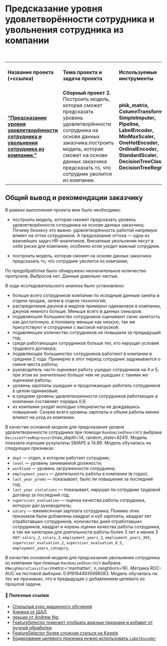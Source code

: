 # Предсказание уровня удовлетворённости сотрудника и увольнения сотрудника из компании

<br/>
<table>
    <tr>
        <td><b>Название проекта (+ссылка)</b></td>
        <td><b>Тема проекта и задача проекта</b></td>
        <td><b>Используемые инструменты</b></td>
        <td><b>Темы инф. материалов и рекомендации ревьювера</b></td>
    </tr>
    <tr>
        <td><a href="https://github.com/DinoWithPython/ds_practicum_projects/blob/main/Удовлетворенность%20сотрудников/06%20Сборный%20проект%202(Предсказание%20уровня%20удовлетворенности%20сотрудника%20и%20факт%20увольнения).ipynb" target="_blank"><b>"Предсказание уровня удовлетворённости сотрудника и увольнения сотрудника из компании."</b></a></td>
        <td><b>Сборный проект 2.</b> Построить модель, которая сможет предсказать уровень удовлетворённости сотрудника на основе данных заказчика.построить модель, которая сможет на основе данных заказчика предсказать то, что сотрудник уволится из компании.</td>
        <td><b>phik_matrix, ColumnTransformer, SimpleImputer, Pipeline, LabelEncoder, MinMaxScaler, OneHotEncoder, OrdinalEncoder, StandardScaler, DecisionTreeClassifier, DecisionTreeRegressor</b></td>
        <td>Материалы для более углубленного погружения в машинное обучение.</td>
    </tr>
</table>

## Общий вывод и рекомендации заказчику
В рамках выполнения проекта мне было необходимо:
* построить модель, которая сможет предсказать уровень удовлетворённости сотрудника на основе данных заказчика;   
Почему бизнесу это важно: удовлетворённость работой напрямую влияет на отток сотрудников. А предсказание оттока — одна из важнейших задач HR-аналитиков. Внезапные увольнения несут в себе риски для компании, особенно если уходит важный сотрудник.    

* построить модель, которая сможет на основе данных заказчика предсказать то, что сотрудник уволится из компании;

По предобработке было обнаружено незначительное количество пропусков. Выбросов нет. Данные довольно чистые.

В ходе исследовательского анализа было установлено:
* больше всего сотрудников компании по исходным данным заняты в отделе продаж, затем в отделе технологий;
* распределение джунов и мидлов примерно одинаковое в компании, джунов немного больше. Меньше всего в данных сеньоров.
* подавляюшее большинство сотрудников оценивают свою занятость как достаточную, в половину меньше как низкую, так же присутствуют и сотрудники с высокой нагрузкой;
* подавляюшее количество сотрудников не повышали за предыдущий год;
* среди работаюшщих сотрудников больше тех, кто нарущал условия трудового договора;
* подавляющее большинство сотрудников работают в компании в среднем 2 года. Примерно в этот период сотрудник задумывается о смене места работы;
* руководитель часто оценивал работу ушедшх сотрудников на 4 и 5, при этом их значительно больше чем не ушедших с такими же оценками работы;
* уровень зарплаты ушедших и продолжающих работать сотрудников в целом одинаковый;
* в среднем уровень удовлетворенности сотрудников работающих в компании составляет порядка 0,6;
* из компании уходят молодые специалисты не дождавшись повышения. Скорее всего уровень зарплаты и объем работы менее влияют на уход из компании.


В качестве основной модели для предсказания уровня удовлетворенности сотрудника при помощи `RandomizedSearchCV` выбрана `DecisionTreeRegressor`(max_depth=14, random_state=4241). Модель показала хорошие рузультаты SMAPE в 14.89. Модель обучалась на следующих признаках:
* `dept` — отдел, в котором работает сотрудник;
* `level` — уровень занимаемой должности;
* `workload` — уровень загруженности сотрудника;
* `employment_years` — длительность работы в компании (в годах);
* `last_year_promo` — показывает, было ли повышение за последний год;
* `last_year_violations` — показывает, нарушал ли сотрудник трудовой договор за последний год;
* `supervisor_evaluation` — оценка качества работы сотрудника, которую дал руководитель;
* `salary` — ежемесячная зарплата сотрудника;
Помимо этих признаков были добавлены квадрат и куб зарплаты, квадрат лет отработавших сотрудников, количество дней отработавших сотрудников, квадрат и корень оценки качества работы сотрудника, а так же категории для длительности работы более 3 лет и менее 3 лет: `salary_2`, `salary_3`, `employment_years_2`, `employment_years_365`, `supervisor_evaluation_2`, `supervisor_evaluation_0_5`, `employment_years_category`.


В качестве основной модели для предсказания увольнения сотрудника из компании при помощи `RandomizedSearchCV` выбрана `KNeighborsClassifier`(metric='manhattan', n_neighbors=16). Метрика ROC-AUC на тестовой выборке: 0.9191644935696083. Модель обучалась на тех же признаках, что и предыдущая с добавлением целевого из прошлой задачи.

#### 📖 **Полезные ссылки**

* [Открытый курс машинного обучения](https://habr.com/ru/company/ods/blog/322626/)
* [Книжка от ШАД](https://academy.yandex.ru/handbook/ml/)
* [лекции от Andrew Ng:](https://www.youtube.com/watch?v=PPLop4L2eGk&list=PLLssT5z_DsK-h9vYZkQkYNWcItqhlRJLN)
* [FeatureSelector поможет отобрать важные признаки и избавит от ручной обработки](https://proglib.io/p/feature-selector)
* [FeatureSelector более сложная статься на Kaggle](https://www.kaggle.com/code/prashant111/comprehensive-guide-on-feature-selection/notebook)
* [Кодирование целевого признака нужно использовать `LabelEncoder`](https://scikit-learn.org/stable/modules/generated/sklearn.preprocessing.LabelEncoder.html)